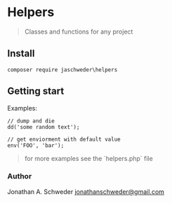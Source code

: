 # Helpers
> Classes and functions for any project

## Install
```
composer require jaschweder\helpers
```

## Getting start
Examples:
```
// dump and die
dd('some random text');

// get enviorment with default value
env('FOO', 'bar');
```
> for more examples see the ´helpers.php´ file

### Author
Jonathan A. Schweder <jonathanschweder@gmail.com>
